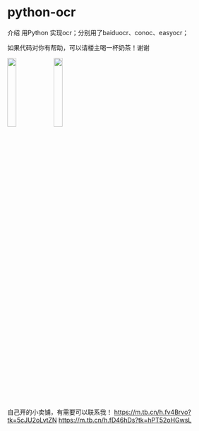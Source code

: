 # python-ocr

介绍
用Python 实现ocr；分别用了baiduocr、conoc、easyocr；

如果代码对你有帮助，可以请楼主喝一杯奶茶！谢谢

<img src = "https://thumbnail1.baidupcs.com/thumbnail/d4eb61d8en0f12630a7afd8bc248c759?fid=2818820034-250528-524327418268765&rt=pr&sign=FDTAER-DCb740ccc5511e5e8fedcff06b081203-OZ3puuDsM8OobYd90zAs7XhXiyw%3d&expires=8h&chkbd=0&chkv=0&dp-logid=8710407056459182372&dp-callid=0&time=1656234000&size=c1440_u900&quality=90&vuk=2818820034&ft=image&autopolicy=1" width="20%">
<img src = "https://thumbnail1.baidupcs.com/thumbnail/627100d01r5692620e9f6531a9c943d3?fid=2818820034-250528-765341854805043&rt=pr&sign=FDTAER-DCb740ccc5511e5e8fedcff06b081203-fke%2fkLw5D8CMeaJkGN3NgUJYLhk%3d&expires=8h&chkbd=0&chkv=0&dp-logid=8710407056459182372&dp-callid=0&time=1656234000&size=c1440_u900&quality=90&vuk=2818820034&ft=image&autopolicy=1" width="20%">


自己开的小卖铺，有需要可以联系我！
https://m.tb.cn/h.fv4Brvo?tk=5cJU2oLvtZN
https://m.tb.cn/h.fD46hDs?tk=hPT52oHGwsL